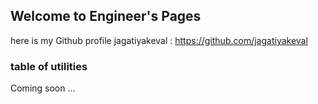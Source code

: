 ## Welcome to Engineer's Pages
here is my Github profile jagatiyakeval : https://github.com/jagatiyakeval

### table of utilities

Coming soon ...

